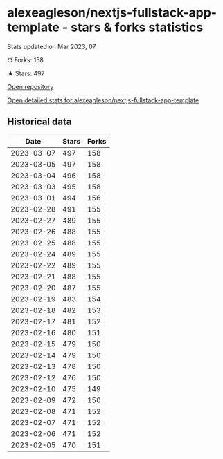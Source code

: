 # alexeagleson/nextjs-fullstack-app-template - stars & forks statistics

Stats updated on Mar 2023, 07

☋ Forks: 158

★ Stars: 497

[Open repository](https://github.com/alexeagleson/nextjs-fullstack-app-template)

[Open detailed stats for alexeagleson/nextjs-fullstack-app-template](https://reviewgithub.com/rep/alexeagleson/nextjs-fullstack-app-template)

## Historical data
| Date | Stars | Forks |
|------|-------|-------|
| 2023-03-07 | 497 | 158 | 
| 2023-03-05 | 497 | 158 | 
| 2023-03-04 | 496 | 158 | 
| 2023-03-03 | 495 | 158 | 
| 2023-03-01 | 494 | 156 | 
| 2023-02-28 | 491 | 155 | 
| 2023-02-27 | 489 | 155 | 
| 2023-02-26 | 488 | 155 | 
| 2023-02-25 | 488 | 155 | 
| 2023-02-24 | 489 | 155 | 
| 2023-02-22 | 489 | 155 | 
| 2023-02-21 | 488 | 155 | 
| 2023-02-20 | 487 | 155 | 
| 2023-02-19 | 483 | 154 | 
| 2023-02-18 | 482 | 153 | 
| 2023-02-17 | 481 | 152 | 
| 2023-02-16 | 480 | 151 | 
| 2023-02-15 | 479 | 150 | 
| 2023-02-14 | 479 | 150 | 
| 2023-02-13 | 478 | 150 | 
| 2023-02-12 | 476 | 150 | 
| 2023-02-10 | 475 | 149 | 
| 2023-02-09 | 472 | 150 | 
| 2023-02-08 | 471 | 152 | 
| 2023-02-07 | 471 | 152 | 
| 2023-02-06 | 471 | 152 | 
| 2023-02-05 | 470 | 151 | 

